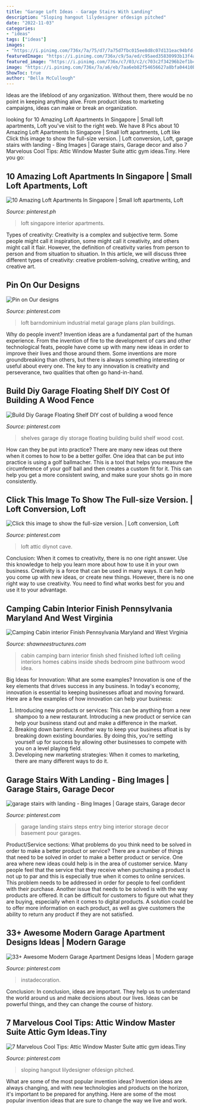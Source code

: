 ```yaml
---
title: "Garage Loft Ideas - Garage Stairs With Landing"
description: "Sloping hangout lilydesigner ofdesign pitched"
date: "2022-11-03"
categories:
- "ideas"
tags: ["ideas"]
images:
- "https://i.pinimg.com/736x/7a/75/d7/7a75d7fbc015ee8d8c07d131eac94bfd--garage-storage-shelves-overhead-garage-storage.jpg?b=t"
featuredImage: "https://i.pinimg.com/736x/c9/5a/ed/c95aed35830993b13f4aa4ce1b98bb16--loft-home-barndominium.jpg"
featured_image: "https://i.pinimg.com/736x/c7/03/c2/c703c2f34296b2ef1b45975d0a8ac9c6.jpg"
image: "https://i.pinimg.com/736x/7a/a6/eb/7aa6eb82f54656627a8bfa04410b405e.jpg"
ShowToc: true
author: "Bella McCullough"
---
```



Ideas are the lifeblood of any organization. Without them, there would be no point in keeping anything alive. From product ideas to marketing campaigns, ideas can make or break an organization.

	

		
looking for 10 Amazing Loft Apartments In Singapore | Small loft apartments, Loft you've visit to the right web. We have 8 Pics about 10 Amazing Loft Apartments In Singapore | Small loft apartments, Loft like Click this image to show the full-size version. | Loft conversion, Loft, garage stairs with landing - Bing Images | Garage stairs, Garage decor and also 7 Marvelous Cool Tips: Attic Window Master Suite attic gym ideas.Tiny. Here you go:
		
    
## 10 Amazing Loft Apartments In Singapore | Small Loft Apartments, Loft

<img loading=lazy src="https://i.pinimg.com/736x/32/9e/62/329e6250fd7bee8fa5ee0feff564e98b--loft-apartments-tv-consoles.jpg" onerror="this.onerror=null;this.src='https://tse4.mm.bing.net/th?id=OIP.1rtVQBIVLpyku43usx_-XQHaLH&amp;pid=15.1';" alt="10 Amazing Loft Apartments In Singapore | Small loft apartments, Loft">

_Source: pinterest.ph_

>loft singapore interior apartments. 

	

Types of creativity:
Creativity is a complex and subjective term. Some people might call it inspiration, some might call it creativity, and others might call it flair. However, the definition of creativity varies from person to person and from situation to situation. In this article, we will discuss three different types of creativity: creative problem-solving, creative writing, and creative art.

    
## Pin On Our Designs

<img loading=lazy src="https://i.pinimg.com/736x/c9/5a/ed/c95aed35830993b13f4aa4ce1b98bb16--loft-home-barndominium.jpg" onerror="this.onerror=null;this.src='https://tse4.mm.bing.net/th?id=OIP.lnWm5Y5v8sRMoj_SXbK0VQHaE7&amp;pid=15.1';" alt="Pin on Our designs">

_Source: pinterest.com_

>loft barndominium industrial metal garage plans plan buildings. 

	

Why do people invent?
Invention ideas are a fundamental part of the human experience. From the invention of fire to the development of cars and other technological feats, people have come up with many new ideas in order to improve their lives and those around them. Some inventions are more groundbreaking than others, but there is always something interesting or useful about every one. The key to any innovation is creativity and perseverance, two qualities that often go hand-in-hand.

    
## Build Diy Garage Floating Shelf DIY Cost Of Building A Wood Fence

<img loading=lazy src="https://i.pinimg.com/736x/7a/75/d7/7a75d7fbc015ee8d8c07d131eac94bfd--garage-storage-shelves-overhead-garage-storage.jpg?b=t" onerror="this.onerror=null;this.src='https://tse3.mm.bing.net/th?id=OIP.IJgYBoLxmVPViJgko35hUQDgEs&amp;pid=15.1';" alt="Build Diy Garage Floating Shelf DIY cost of building a wood fence">

_Source: pinterest.com_

>shelves garage diy storage floating building build shelf wood cost. 

	

How can they be put into practice?
There are many new ideas out there when it comes to how to be a better golfer. One idea that can be put into practice is using a golf ballmacher. This is a tool that helps you measure the circumference of your golf ball and then creates a custom fit for it. This can help you get a more consistent swing, and make sure your shots go in more consistently.

    
## Click This Image To Show The Full-size Version. | Loft Conversion, Loft

<img loading=lazy src="https://i.pinimg.com/736x/a7/78/40/a77840f1875ed9c8cc38e1760bcf8e6e--loft-conversions-home-improvements.jpg" onerror="this.onerror=null;this.src='https://tse4.mm.bing.net/th?id=OIP.cK8uhuLPDtEBV4VPo_zZVgEgDY&amp;pid=15.1';" alt="Click this image to show the full-size version. | Loft conversion, Loft">

_Source: pinterest.com_

>loft attic diynot cave. 

	

Conclusion: When it comes to creativity, there is no one right answer. Use this knowledge to help you learn more about how to use it in your own business.
Creativity is a force that can be used in many ways. It can help you come up with new ideas, or create new things. However, there is no one right way to use creativity. You need to find what works best for you and use it to your advantage.

    
## Camping Cabin Interior Finish Pennsylvania Maryland And West Virginia

<img loading=lazy src="http://www.shawneestructures.com/2018-camping-pic/cbn-finished-barn-loft-1000.jpg" onerror="this.onerror=null;this.src='https://tse1.mm.bing.net/th?id=OIP.rQFckMnSXqSn-4WJiieSpAHaE9&amp;pid=15.1';" alt="Camping Cabin interior Finish Pennsylvania Maryland and West Virginia">

_Source: shawneestructures.com_

>cabin camping barn interior finish shed finished lofted loft ceiling interiors homes cabins inside sheds bedroom pine bathroom wood idea. 

	

Big Ideas for Innovation: What are some examples?
Innovation is one of the key elements that drives success in any business. In today's economy, innovation is essential to keeping businesses afloat and moving forward. Here are a few examples of how innovation can help your business: 
1. Introducing new products or services: This can be anything from a new shampoo to a new restaurant. Introducing a new product or service can help your business stand out and make a difference in the market. 
2. Breaking down barriers: Another way to keep your business afloat is by breaking down existing boundaries. By doing this, you're setting yourself up for success by allowing other businesses to compete with you on a level playing field. 
3. Developing new marketing strategies: When it comes to marketing, there are many different ways to do it.

    
## Garage Stairs With Landing - Bing Images | Garage Stairs, Garage Decor

<img loading=lazy src="https://i.pinimg.com/736x/cf/a3/7d/cfa37dd972061d4d92195d8b401f23aa--garage-stairs-ideas-garage-steps.jpg" onerror="this.onerror=null;this.src='https://tse1.mm.bing.net/th?id=OIP.ilc2RoWNwvKYXomOfUKMNwHaFj&amp;pid=15.1';" alt="garage stairs with landing - Bing Images | Garage stairs, Garage decor">

_Source: pinterest.com_

>garage landing stairs steps entry bing interior storage decor basement pour garages. 

	

Product/Service sections: What problems do you think need to be solved in order to make a better product or service?
There are a number of things that need to be solved in order to make a better product or service. One area where new ideas could help is in the area of customer service. Many people feel that the service that they receive when purchasing a product is not up to par and this is especially true when it comes to online services. This problem needs to be addressed in order for people to feel confident with their purchase. Another issue that needs to be solved is with the way products are offered. It can be difficult for customers to figure out what they are buying, especially when it comes to digital products. A solution could be to offer more information on each product, as well as give customers the ability to return any product if they are not satisfied.

    
## 33+ Awesome Modern Garage Apartment Designs Ideas | Modern Garage

<img loading=lazy src="https://i.pinimg.com/736x/7a/a6/eb/7aa6eb82f54656627a8bfa04410b405e.jpg" onerror="this.onerror=null;this.src='https://tse4.mm.bing.net/th?id=OIP.NK75Zjt5MfouLOO92u1IMwHaLC&amp;pid=15.1';" alt="33+ Awesome Modern Garage Apartment Designs Ideas | Modern garage">

_Source: pinterest.com_

>instadecoration. 

	

Conclusion:
In conclusion, ideas are important. They help us to understand the world around us and make decisions about our lives. Ideas can be powerful things, and they can change the course of history.

    
## 7 Marvelous Cool Tips: Attic Window Master Suite Attic Gym Ideas.Tiny

<img loading=lazy src="https://i.pinimg.com/736x/c7/03/c2/c703c2f34296b2ef1b45975d0a8ac9c6.jpg" onerror="this.onerror=null;this.src='https://tse1.mm.bing.net/th?id=OIP.02XZT4lyS-LlPiaszUY6FAHaKA&amp;pid=15.1';" alt="7 Marvelous Cool Tips: Attic Window Master Suite attic gym ideas.Tiny">

_Source: pinterest.com_

>sloping hangout lilydesigner ofdesign pitched. 

	

What are some of the most popular invention ideas?
Invention ideas are always changing, and with new technologies and products on the horizon, it's important to be prepared for anything. Here are some of the most popular invention ideas that are sure to change the way we live and work.

